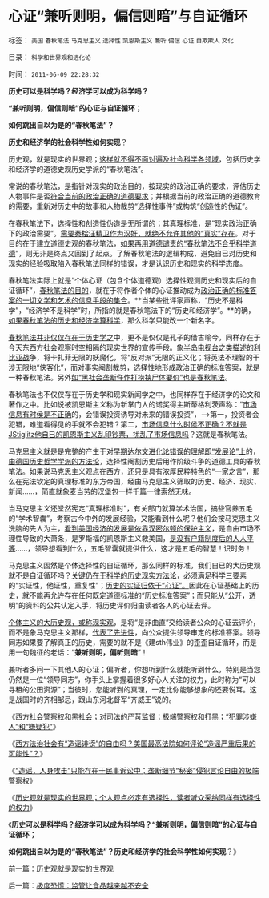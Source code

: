 # 心证“兼听则明，偏信则暗”与自证循环

标签： `美国` `春秋笔法` `马克思主义` `选择性` `凯恩斯主义` `兼听` `偏信` `心证` `自欺欺人` `文化` 

目录： `科学和世界观和进化论`

时间： `2011-06-09 22:28:32`

**历史可以是科学吗？经济学可以成为科学吗？**

**“兼听则明，偏信则暗”的心证与自证循环；**

**如何跳出自以为是的“春秋笔法”？**

**历史和经济学的社会科学性如何实现**？

历史观，就是现实的世界观；[这样就不得不面对遍及社会科学各领域](../../../2010/5/7/评论历史者不宜研史；分析历史就是分析现实.md)，包括历史学和经济学的道德史观历史学派的“春秋笔法”。

常说的春秋笔法，是指针对现实的政治目的，按现实的政治正确的要求，评估历史人物事件是否[符合当前的政治正确的道德要求](../../../2011/2/16/诱导行为的道德史和行为分析的历史科学.md)；并根据当前的政治正确的道德教育的需要，重新对历史中的故事和人物裁剪“选择性事件”或构筑“创造性的伪证”。

在春秋笔法下，选择性和创造性伪造是无所谓的；其真理标准，是“现实政治正确下的政治需要”。[需要秦桧汪精卫作为汉奸，就绝不允许其他的“真实”存在](../../../2010/4/21/大历史观似“人的”履历；道德春秋笔法是自证循环.md)。对于目的在于建立道德史观的春秋笔法，[如果再用道德谴责的“春秋笔法不合乎科学道德](../../../2010/1/17/春秋笔法和无私的利益.md)”，则无非是终点又回到了起点。了解春秋笔法的逻辑构成，避免自已对历史和现实的经验吸取陷入春秋笔法同样的错误，才是认识历史和现实的科学态度。

春秋笔法实际上就是“个体心证（包含个体道德观）选择性观测历史和现实后的自证循环”，[春秋笔法的目的](../../../2010/1/17/春秋笔法三步曲.md)，就在于将作者个体的心证推动成为[政治正确的标准答案的一切文学和艺术的信息手段的集合](../../../2010/1/15/中西古今唯心社会科学的共同论证手法.md)。**当某些批评家声称，“历史不是科学”，“经济学不是科学”时，所指的就是春秋笔法下的“历史和经济学”。**的确，[如果春秋笔法的历史和经济学算科学](../../../2010/11/1/为什么权威的历史不是科学？.md)，那么科学只能改一个新名字。

[春秋笔法并非仅仅存在于历史学之](../../../2008/10/25/历史，你的名字叫故事.md)中，更不是仅仅是孔子的借古喻今，同样存在于今天东西方社会观察时空相隔的现实世界的宣传手段。象[半岛电视台之类描述的利比亚战](../../../2011/4/22/卡扎菲的雇佣军和利比亚的户籍制度.md)争，将卡扎菲无限的妖魔化，将“反对派”无限的正义化；将英法不理智的干涉无限地“侠客化”，而对事实阉割裁剪，选择性地形成政治正确的标准答案，就是一种春秋笔法。另外[如“黑社会垄断仵作打捞挟尸体要价”也是春秋笔法](../../../2010/8/26/刊登无良照《挟尸要价》涉嫌违法犯罪.md)。

春秋笔法也不仅仅存在于历史学和现实新闻学之中，也同样存在于经济学的论文和著作之中。比如说被凯恩斯主义称为新掌门人的诺奖得主斯蒂格利茨声称：“[市场信息有时侯是不正确](../../../2009/2/3/市场，是经济学的依归，万能的观测标尺.md)的，会错误投资诱导对未来的错误投资”，——>第一，投资者会犯错，难道看得见的手就不会犯错？第二，[市场信息什么时侯不正确？不就是JStiglitz他自已的凯恩斯主义乱印钞票，扰乱了市场信息吗](../../../2011/5/31/专家南辕北辙，饮鸩止渴的高论.md)？这就是春秋笔法。

马克思主义就是是完整的产生于对[早期达尔文进化论错误的理解即“发展论”上](../../../2010/10/17/基督教迷信对马克思主义的贡献.md)的，[由德国历史哲学学派的方法论](../../../2011/2/14/德国历史学派的孪生子和中国春秋笔法.md)，选择性阉割历史后用作阶级斗争的道德工具的春秋笔法。如果说马克思主义观点在西方，还只是具有浓厚民粹特色的“一家之言”，那么在宪法钦定的真理标准的东方帝国，经由马克思主义筛取的历史、经济、现实、新闻……，简直就象麦当劳的汉堡包一样千篇一律索然无味。

当马克思主义还堂然宪定“真理标准时”，有关部门就算学术治国，搞些官养五毛的“学术智囊”，考察古今中外的发展经验，又能看到什么呢？他们会按马克思主义洗脑的先人为主，[看到美国经济的发展是依靠汉密尔顿的保护主义](../../../2011/5/10/汉密尔顿的成功与失败和美国关税的斗争.md)，是自由市场不理性导致的大萧条，是罗斯福的凯恩斯主义救美国，[是没有户籍制度后的人人平等](../../../2011/3/16/美国的户籍制度和民粹运动.md)……，领导想看到什么，五毛智囊就提供什么，这才是五毛的智慧！识时务！

马克思主义固然是个体选择性的自证循环，那么同样的标准，我们自已的大历史观就不是自证循环吗？[关键仍在于科学的历史现实方法论](../../../2010/1/18/科学发展观不再需要春秋笔法道德文章.md)，必须满足科学三要素的“实证性，他证性，重复性”；[历史的实证归依于“心证”。](../../../2009/7/4/绝对的真理存在吗？历史实证集如何认定.md)因此在心证基础上的历史，就不能再允许存在任何既定道德标准的“历史标准答案”；而只能从“公开，透明”的资料的公共认定入手，将历史评价归由读者各人的心证去评。

[个体主义的大历史观，或称现实观](../../../2010/11/1/大历史观统一了现实和历史，没有“旧社会”和“道德典范”.md)，是将“是非曲直”交给读者公众的心证去评价，而不是象马克思主义那样，[代表了先进性](../../../2010/1/17/春秋笔法“为了大众的利益”.md)，向公众提供领导审定的标准答案。领导同志如果要了解真正的历史，需要的就不是《建sth伟业》的歪歪自证循环，而是用一句魏征的老话：“**兼听则明，偏听则暗**”！

兼听者多问一下其他人的心证；偏听者，你想听到什么就能听到什么，特别是当您仍然是一位“领导同志”，你手头上掌握着很多好心人关注的权力，此时称为“可以寻租的公田资源”；当彼时，您能听到的真理，一定比你能够想象的还要悦耳。这是战国时的齐相邹忌，跟山东河北督军“齐威王”说的。

《[西方社会警察权和黑社会；对司法的严苛监督；极端警察权和打黑；“犯罪涉嫌人”和“嫌疑犯”](../../../2011/6/8/西方的司法，警察权和黑社会.md)》

《[西方法治社会有“造谣诽谤”的自由吗？美国最高法院如何评论“造谣严重后果的可能性”？](../../../2011/6/8/美国司法争论：有造谣诽谤的自由吗？.md)》

《[“造谣，人身攻击”只能存在于民事诉讼中；垄断细节“秘密”侵犯言论自由的极端警察权](../../../2011/6/8/法治社会中的“造谣，人身攻击”如何诉讼？.md)》

《[历史观就是现实的世界观；个人观点必定有选择性，读者听众采纳同样有选择性的权力](../../../2011/6/9/历史观就是现实的世界观.md)》

《**历史可以是科学吗？经济学可以成为科学吗？“兼听则明，偏信则暗”的心证与自证循环；**

**如何跳出自以为是的“春秋笔法”？历史和经济学的社会科学性如何实现**？》



前一篇：[历史观就是现实的世界观](../../../2011/6/9/历史观就是现实的世界观.md)

后一篇：[极度恐慌：监管让食品越来越不安全](../../../2011/6/9/极度恐慌：监管让食品越来越不安全.md)